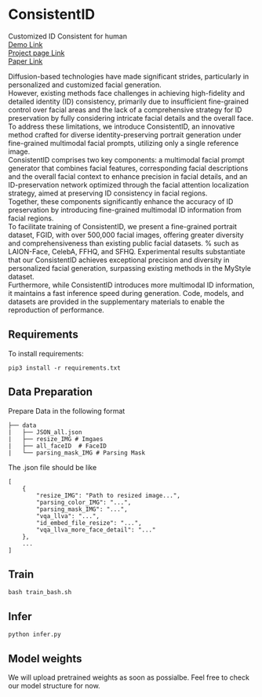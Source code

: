 # ConsistentID
Customized ID Consistent for human<br>
[Demo Link](http://consistentid.natapp1.cc/)<br>
[Project page Link]()<br>
[Paper Link](https://ssugarwh.github.io/consistentid.github.io/)

Diffusion-based technologies have made significant strides, particularly in personalized and customized facial generation.  
However, existing methods face challenges in achieving high-fidelity and detailed identity (ID) consistency, primarily due to insufficient fine-grained control over facial areas and the lack of a comprehensive strategy for ID preservation by fully considering intricate facial details and the overall face. 
To address these limitations, we introduce ConsistentID, an innovative method crafted for diverse identity-preserving portrait generation under fine-grained multimodal facial prompts, utilizing only a single reference image.  
ConsistentID comprises two key components: a multimodal facial prompt generator that combines facial features, corresponding facial descriptions and the overall facial context to enhance precision in facial details, and an ID-preservation network optimized through the facial attention localization strategy, aimed at preserving ID consistency in facial regions.  
Together, these components significantly enhance the accuracy of ID preservation by introducing fine-grained multimodal ID information from facial regions.  
To facilitate training of ConsistentID, we present a fine-grained portrait dataset, FGID, with over 500,000 facial images, offering greater diversity and comprehensiveness than existing public facial datasets. % such as LAION-Face, CelebA, FFHQ, and SFHQ. 
Experimental results substantiate that our ConsistentID achieves exceptional precision and diversity in personalized facial generation, surpassing existing methods in the MyStyle dataset.  
Furthermore, while ConsistentID introduces more multimodal ID information, it maintains a fast inference speed during generation. 
Code, models, and datasets are provided in the supplementary materials to enable the reproduction of performance. 



## Requirements

To install requirements:

```setup
pip3 install -r requirements.txt
```

## Data Preparation

Prepare Data in the following format

    ├── data
    |   ├── JSON_all.json 
    |   ├── resize_IMG # Imgaes 
    |   ├── all_faceID  # FaceID
    |   └── parsing_mask_IMG # Parsing Mask 

The .json file should be like
```
[
    {
        "resize_IMG": "Path to resized image...",
        "parsing_color_IMG": "...",
        "parsing_mask_IMG": "...",
        "vqa_llva": "...",
        "id_embed_file_resize": "...",
        "vqa_llva_more_face_detail": "..."
    },
    ...
]
```

## Train

```setup
bash train_bash.sh
```

## Infer

```setup
python infer.py
```

## Model weights

We will upload pretrained weights as soon as possialbe. Feel free to check our model structure for now.
